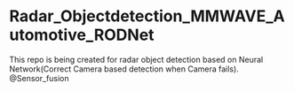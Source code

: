 # Radar_Objectdetection_MMWAVE_Automotive_RODNet
This repo is being created for radar object detection based on Neural Network(Correct Camera based detection when Camera fails). @Sensor_fusion
